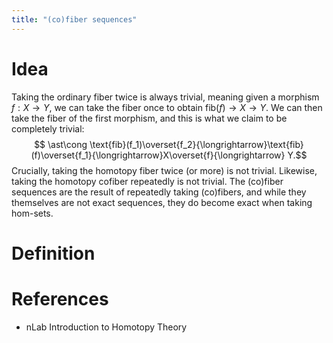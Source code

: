 ```yaml
---
title: "(co)fiber sequences"
---
```


# Idea
Taking the ordinary fiber twice is always trivial, meaning given a morphism $f:X\to Y$, we can take the fiber once to obtain $\text{fib}(f)\to X\to Y$. We can then take the fiber of the first morphism, and this is  what we claim to be completely trivial:
$$
\ast\cong \text{fib}(f_1)\overset{f_2}{\longrightarrow}\text{fib}(f)\overset{f_1}{\longrightarrow}X\overset{f}{\longrightarrow} Y.$$
Crucially, taking the homotopy fiber twice (or more) is not trivial. Likewise, taking the homotopy cofiber repeatedly is not trivial. The (co)fiber sequences are the result of repeatedly taking (co)fibers, and while they themselves are not exact sequences, they do become exact when taking hom-sets.

# Definition

# References
- nLab Introduction to Homotopy Theory